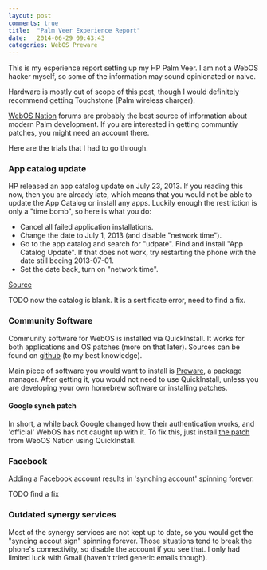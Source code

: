 ```yaml
---
layout: post
comments: true
title:  "Palm Veer Experience Report"
date:   2014-06-29 09:43:43
categories: WebOS Preware
---
```


This is my esperience report setting up my HP Palm Veer. I am not a WebOS
hacker myself, so some of the information may sound opinionated or naive.

Hardware is mostly out of scope of this post, though I would definitely
recommend getting Touchstone (Palm wireless charger).

[WebOS Nation][wosn] forums are probably the best source of information about
modern Palm development. If you are interested in getting communtiy patches,
you might need an account there.

Here are the trials that I had to go through.

### App catalog update
HP released an app catalog update on July 23, 2013. If you reading this now,
then you are already late, which means that you would not be able to update the
App Catalog or install any apps. Luckily enough the restriction is only a "time
bomb", so here is what you do:

- Cancel all failed application installations.
- Change the date to July 1, 2013 (and disable "network time").
- Go to the app catalog and search for "udpate". Find and install "App Catalog Update". If that does not work, try restarting the phone with the date still beeing 2013-07-01.
- Set the date back, turn on "network time".

[Source][appcatalog-fix]

TODO now the catalog is blank. It is a sertificate error, need to find a fix.

### Community Software
Community software for WebOS is installed via QuickInstall. It works for both
applications and OS patches (more on that later). Sources can be found on
[github][quickinstall-src] (to my best knowledge). 

Main piece of software you would want to install is [Preware][preware], a
package manager.  After getting it, you would not need to use QuickInstall,
unless you are developing your own homebrew software or installing patches.

#### Google synch patch
In short, a while back Google changed how their authentication works, and
'official' WebOS has not caught up with it. To fix this, just install [the
patch][gsync] from WebOS Nation using QuickInstall.

### Facebook
Adding a Facebook account results in 'synching account' spinning forever.

TODO find a fix

### Outdated synergy services
Most of the synergy services are not kept up to date, so you would get the
"syncing accout sign" spinning forever. Those situations tend to break the
phone's connectivity, so disable the account if you see that. I only had
limited luck with Gmail (haven't tried generic emails though).

[appcatalog-fix]: http://h30434.www3.hp.com/t5/webOS-Hardware-and-Software/App-Catalog-not-working-Missed-the-update-Try-this/td-p/2823109
[preware]: http://www.webosnation.com/how-install-homebrew-apps-your-touchpad-or-webos-smartphone
[quickinstall-src]: https://github.com/JayCanuck/webos-quick-install
[gsync]: http://forums.webosnation.com/webos-patches/327662-patch-google-sync-https-fix-unknown-error-sign.html?f=240#post3416720
[wosn]: http://www.webosnation.com/
